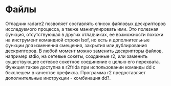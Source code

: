 # Файлы

Отладчик radare2 позволяет составлять список файловых дескрипторов исследуемого процесса, а также манипулировать ими. Это полезная функция, отсутствующая в других отладчиках, ее возможности похожи на инструмент командной строки lsof, но есть и дополнительные функции для изменения смещения, закрытия или дублирования дескрипторов. В любой момент можно заменить дескрипторы файлов, например stdio, на сетевые сокеты, созданные r2, или заменить существующее сетевое сокетное соединение с целью его перехвата. Функция также доступна в r2frida при использовании команды dd с бэкслешем в качестве префикса. Программа r2 предоставляет дополнительные инструкции - комбинация dd?.
